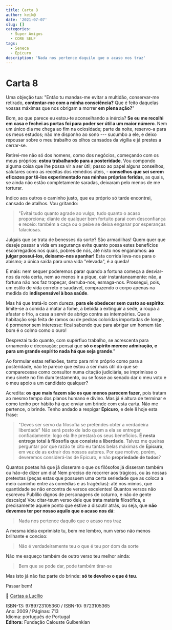 ```yaml
---
title: Carta 8
author: keik@
date: '2021-07-07'
slug: []
categories:
  - Super Amigos
  - CORE SELF
tags:
  - Seneca
  - Epicuro
description: 'Nada nos pertence daquilo que o acaso nos traz'
---
```

# Carta 8 

Uma objeção tua: "Então tu mandas-me evitar a multidão, conservar-me retirado, **contentar-me com a minha consciência?** 
Que é feito daquelas vossas máximas que nos obrigam a morrer **em plena ação?**"

Bom, ao que parece eu estou-te aconselhando a inércia? **Se eu me recolhi em casa e fechei as portas foi para poder ser útil a um maior número**. Nem um único dia me chega ao fim na ociosidade; parte da noite, reservo-a para os meus estudos; não me disponho ao sono --- sucumbo a ele, e deixo repousar sobre o meu trabalho os olhos cansados da vigília e já prestes a cerrar-se.

Retirei-me não só dos homens, como dos negócios, começando com os meus próprios: **estou trabalhando para a posteridade**. Vou compondo alguma coisa que lhe possa vir a ser útil; passo ao papel alguns conselhos, salutares como as receitas dos remédios úteis, - **conselhos que sei serem eficazes por tê-los experimentado nas minhas próprias feridas**, as quais, se ainda não estão completamente saradas, deixaram pelo menos de me torturar. 

Indico aos outros o caminho justo, que eu próprio só tarde encontrei, cansado de atalhos. Vou gritando: 
> "Evitai tudo quanto agrade ao vulgo, tudo quanto o acaso proporciona; diante de qualquer bem fortuito parai com desconfiança e receio: também a caça ou o peixe se deixa enganar por esperanças falaciosas. 

Julgais que se trata de benesses da sorte? São armadilhas! Quem quer que deseje passar a vida em segurança evite quanto possa estes benefícios escorregadios nos quais, pobres de nós, até nisto nos enganamos: **ao julgar possuí-los, deixamo-nos apanhar!** Esta corrida leva-nos para o abismo; a única saída para uma vida "elevada", é a queda! 

E mais: nem sequer poderemos parar quando a fortuna começa a desviar-nos da rota certa, nem ao menos ir a pique, cair instantaneamente: não, a fortuna não nos faz tropeçar, derruba-nos, esmaga-nos. Prossegui, pois, um estilo de vida correto e saudável, comprazendo o corpo apenas na medida do **indispensável à boa saúde**. 

Mas há que tratá-lo com dureza, **para ele obedecer sem custo ao espírito**: limite-se a comida a matar a fome, a bebida a extinguir a sede, a roupa a afastar o frio, a casa a servir de abrigo contra as intempéries. Que a habitação seja feita de ramos ou de pedras coloridas importadas de longe, é pormenor sem interesse: ficai sabendo que para abrigar um homem tão bom é o colmo como o ouro! 

Desprezai tudo quanto, com supérfluo trabalho, se acrescenta para ornamento e decoração; pensai que **só o espírito merece admiração, e para um grande espírito nada há que seja grande**."

Ao formular estas reflexões, tanto para mim próprio como para a posteridade, não te parece que estou a ser mais útil do que se comparecesse como consultor numa citação judiciária, se imprimisse o meu sinete no fim dum testamento, ou se fosse ao senado dar o meu voto e o meu apoio a um candidato qualquer? 

Acredita: **os que mais fazem são os que menos parecem fazer**, pois tratam ao mesmo tempo dos planos humano e divino. Mas já é altura de terminar e como tenho por hábito há que enviar um brinde com esta carta. Não me pertence, o brinde. 
Tenho andado a respigar **Epicuro**, e dele li hoje esta frase: 
> "Deves ser servo da filosofia se pretendes obter a verdadeira liberdade"
Não será posto de lado quem a ela se entregar confiadamente: logo ela lhe prestará os seus benefícios. **É nesta entrega total à filosofia que consiste a liberdade**. Talvez me queiras perguntar por que razão te cito eu tantas belas máximas de **Epicuro**, em vez de as extrair dos nossos autores. Por que motivo, porém, deveremos considerá-las de Epicuro, e não **propriedade de todos**?

 Quantos poetas há que já disseram o que os filósofos já disseram também ou hão-de dizer um dia! 
Nem preciso de recorrer aos trágicos, ou às nossas pretextas (peças estas que possuem uma certa seriedade que as coloca a meio caminho entre as comédias e as tragédias): até nos mimos, que quantidade se não encontra de versos excelentes! Quantos versos não escreveu Publílio dignos de personagens de coturno, e não de gente descalça! Vou citar-teum verso dele que trata matéria filosófica, e precisamente aquele ponto que estive a discutir atrás, ou seja, que **não devemos ter por nosso aquilo que o acaso nos dá**:
> Nada nos pertence daquilo que o acaso nos traz 

A mesma ideia exprimiste tu, bem me lembro, num verso não menos brilhante e conciso:
> Não é verdadeiramente teu o que é teu por dom da sorte


Não me esqueço também de outro verso teu melhor ainda: 


> Bem que se pode dar, pode também tirar-se

Mas isto já não faz parte do brinde: **só te devolvo o que é teu**.


Passar bem!

:book: [Cartas a Lucílio](https://www.skoob.com.br/cartas-a-lucilio-37684ed41245.html)

ISBN-13: 9789723105360 / ISBN-10: 9723105365  
Ano: 2009 / Páginas: 713  
Idioma: português de Portugal   
**Editora:** Fundação Calouste Gulbenkian
